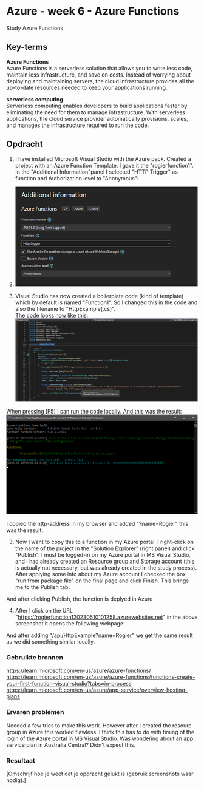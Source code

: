 # Azure - week 6 - Azure Functions
Study Azure Functions  

## Key-terms
**Azure Functions**  
Azure Functions is a serverless solution that allows you to write less code, maintain less infrastructure, and save on costs. Instead of worrying about deploying and maintaining servers, the cloud infrastructure provides all the up-to-date resources needed to keep your applications running.  

**serverless computing**  
Serverless computing enables developers to build applications faster by eliminating the need for them to manage infrastructure. With serverless applications, the cloud service provider automatically provisions, scales, and manages the infrastructure required to run the code.  

## Opdracht  
1. I have installed Microsoft Visual Studio with the Azure pack. Created a project with an Azure Function Template. I gave it the "rogierfunction1". In the "Additional Information"panel I selected "HTTP Trigger" as function and Authorization level to "Anonymous":  
2. ![](https://github.com/techgrounds/techgrounds-Rogier1978/blob/main/00_includes/07_Azure_03/AZ_14%20-%2009%20azure%20function%20add%20info.png)  


2. Visual Studio has now created a boilerplate code (kind of template) which by default is named "Function1". So I changed this in the code and also the filename to "HttpExample(.cs)".  
The code looks now like this:  
![](https://github.com/techgrounds/techgrounds-Rogier1978/blob/main/00_includes/07_Azure_03/AZ_14%20-%2010%20function%20code.png)  

When pressing [F5] I can run the code locally. And this was the result:  
![](https://github.com/techgrounds/techgrounds-Rogier1978/blob/main/00_includes/07_Azure_03/AZ_14%20-%2011%20function%20local%20run.png)  

I copied the http-address in my browser and added "?name=Rogier" this was the result:  


3. Now I want to copy this to a function in my Azure portal. I right-click  on the name of the project in the "Solution Explorer" (right panel) and click "Publish". I must be logged-in on my Azure portal in MS Visual Studio, and I had already created an Resource group and Storage account (this is actually not necessary, but was already created in the study process). After applying some info about my Azure account I checked the box "run from package file" on the final page and click Finish. This brings me to the Publish tab. 
  
And after clicking Publish, the function is deplyed in Azure  
  

4. After I click on the URL "https://rogierfunction120230510101258.azurewebsites.net" in the above screenshot it opens the following webpage:  

And after adding "/api/HttpExample?name=Rogier" we get the same result as we did something similar locally.  



### Gebruikte bronnen
https://learn.microsoft.com/en-us/azure/azure-functions/  
https://learn.microsoft.com/en-us/azure/azure-functions/functions-create-your-first-function-visual-studio?tabs=in-process  
https://learn.microsoft.com/en-us/azure/app-service/overview-hosting-plans  


### Ervaren problemen
Needed a few tries to make this work. However after I created the resourc group in Azure this worked flawless. I think this has to do with timing of the login of the Azure portal in MS Visual Studio. Was wondering about an app service plan in Australia Central? Didn't expect this.

### Resultaat
[Omschrijf hoe je weet dat je opdracht gelukt is (gebruik screenshots waar nodig).]
